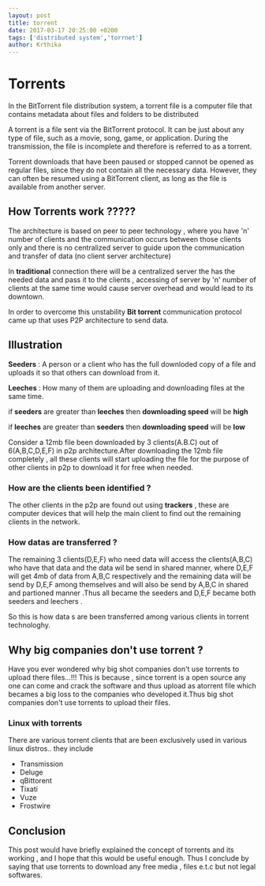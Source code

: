 ```yaml
---
layout: post
title: torrent
date: 2017-03-17 20:25:00 +0200
tags: ['distributed system','torrnet']
author: Krthika
---
```



# Torrents
In the BitTorrent file distribution system, a torrent file is a computer file that contains metadata about files and folders to be distributed

A torrent is a file sent via the BitTorrent protocol. It can be just about any type of file, such as a movie, song, game, or application. During the transmission, the file is incomplete and therefore is referred to as a torrent.


Torrent downloads that have been paused or stopped cannot be opened as regular files, since they do not contain all the necessary data. However, they can often be resumed using a BitTorrent client, as long as the file is available from another server.

## How Torrents work ?????
The architecture is based on peer to peer technology , where you have 'n' number of clients and the communication occurs between those clients only and there is no centralized server to guide upon the communication and transfer of data (no client server architecture) 

In **traditional** connection there will be a centralized server the has the needed data and pass it to the clients , accessing of server by 'n' number of clients at the same time would cause server overhead and would lead to its downtown.

In order to overcome this unstability **Bit torrent** communication protocol came up that uses P2P architecture to send data.

## Illustration

**Seeders** : A person or a client who has the full downloded copy of a file and uploads it so that others can download from it.

**Leeches** : How many of them are uploading and downloading files at the same time.

if **seeders** are greater than **leeches** then **downloading speed** will be **high**

if **leeches** are greater than **seeders** then **downloading speed** will be **low**

Consider a 12mb file been downloaded by 3 clients(A.B.C) out of 6(A,B,C,D,E,F) in p2p architecture.After downloading the 12mb file completely , all these clients will start uploading the file for the purpose of other clients in p2p to download it for free when needed.

### How are the clients been identified ?
The other clients in the p2p are found out using **trackers** , these are computer devices that will help the main client to find out the remaining clients in the network.

### How datas are transferred ?
The remaining 3 clients(D,E,F) who need data will access the clients(A,B,C) who have that data and the data wil be send in shared manner, where D,E,F will get 4mb of data from A,B,C respectively and the remaining data will be send by D,E,F among themselves and will also be send by A,B,C  in shared and partioned manner .Thus all became the seeders and D,E,F became both seeders and leechers .

So this is how data s are been transferred among various clients in torrent technologhy.

## Why big companies don't use torrent ?
Have you ever wondered why big shot companies don't use torrents to upload there files...!!! This is because , since torrent is a open source any one can come and crack the software and thus upload as atorrent file which becames a big loss to the companies who developed it.Thus big shot companies don't use torrents to upload their files.

### Linux with torrents
There are various torrent clients that are been exclusively used in various linux distros.. they include

* Transmission
* Deluge
* qBittorent
* Tixati
* Vuze
* Frostwire

## Conclusion
This post would have briefly explained the concept of torrents and its working , and I hope that this would be useful enough. Thus I conclude by saying that use torrents to download any free media , files e.t.c but not legal softwares.


